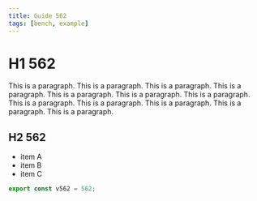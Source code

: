 ```yaml
---
title: Guide 562
tags: [bench, example]
---
```


# H1 562

This is a paragraph. This is a paragraph. This is a paragraph. This is a paragraph. This is a paragraph. This is a paragraph. This is a paragraph. This is a paragraph. This is a paragraph. This is a paragraph. This is a paragraph. This is a paragraph. 

## H2 562

- item A
- item B
- item C

```ts
export const v562 = 562;
```